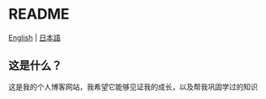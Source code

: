 # README

[English](./README.md)  |  [日本語](./README_jp.md)

## 这是什么？

这是我的个人博客网站，我希望它能够见证我的成长，以及帮我巩固学过的知识  

